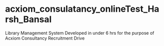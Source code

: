 # acxiom_consulatancy_onlineTest_Harsh_Bansal
Library Management System Developed in under 6 hrs for the purpose of Acxiom Consultancy Recruitment Drive
